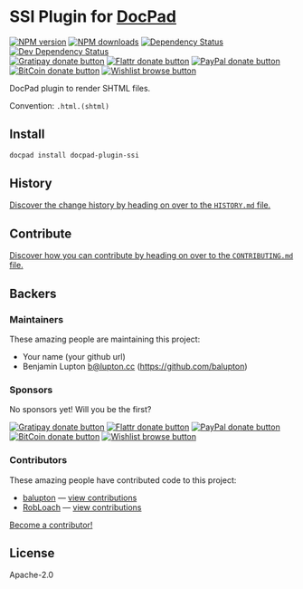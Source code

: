 # SSI Plugin for [DocPad](http://docpad.org)

<!-- BADGES/ -->

[![NPM version](https://img.shields.io/npm/v/docpad-plugin-ssi.svg)](https://npmjs.org/package/docpad-plugin-ssi "View this project on NPM")
[![NPM downloads](https://img.shields.io/npm/dm/docpad-plugin-ssi.svg)](https://npmjs.org/package/docpad-plugin-ssi "View this project on NPM")
[![Dependency Status](https://img.shields.io/david/docpad/docpad-plugin-ssi.svg)](https://david-dm.org/docpad/docpad-plugin-ssi)
[![Dev Dependency Status](https://img.shields.io/david/dev/docpad/docpad-plugin-ssi.svg)](https://david-dm.org/docpad/docpad-plugin-ssi#info=devDependencies)<br/>
[![Gratipay donate button](https://img.shields.io/gratipay/docpad.svg)](https://www.gratipay.com/docpad/ "Donate weekly to this project using Gratipay")
[![Flattr donate button](https://img.shields.io/badge/flattr-donate-yellow.svg)](http://flattr.com/thing/344188/balupton-on-Flattr "Donate monthly to this project using Flattr")
[![PayPal donate button](https://img.shields.io/badge/paypal-donate-yellow.svg)](https://www.paypal.com/cgi-bin/webscr?cmd=_s-xclick&hosted_button_id=QB8GQPZAH84N6 "Donate once-off to this project using Paypal")
[![BitCoin donate button](https://img.shields.io/badge/bitcoin-donate-yellow.svg)](https://coinbase.com/checkouts/9ef59f5479eec1d97d63382c9ebcb93a "Donate once-off to this project using BitCoin")
[![Wishlist browse button](https://img.shields.io/badge/wishlist-donate-yellow.svg)](http://amzn.com/w/2F8TXKSNAFG4V "Buy an item on our wishlist for us")

<!-- /BADGES -->

DocPad plugin to render SHTML files.

Convention:  `.html.(shtml)`


<!-- INSTALL/ -->

## Install

``` bash
docpad install docpad-plugin-ssi
```

<!-- /INSTALL -->



<!-- HISTORY/ -->

## History
[Discover the change history by heading on over to the `HISTORY.md` file.](https://github.com/docpad/docpad-plugin-ssi/blob/master/HISTORY.md#files)

<!-- /HISTORY -->


<!-- CONTRIBUTE/ -->

## Contribute

[Discover how you can contribute by heading on over to the `CONTRIBUTING.md` file.](https://github.com/docpad/docpad-plugin-ssi/blob/master/CONTRIBUTING.md#files)

<!-- /CONTRIBUTE -->


<!-- BACKERS/ -->

## Backers

### Maintainers

These amazing people are maintaining this project:

- Your name <your email> (your github url)
- Benjamin Lupton <b@lupton.cc> (https://github.com/balupton)

### Sponsors

No sponsors yet! Will you be the first?

[![Gratipay donate button](https://img.shields.io/gratipay/docpad.svg)](https://www.gratipay.com/docpad/ "Donate weekly to this project using Gratipay")
[![Flattr donate button](https://img.shields.io/badge/flattr-donate-yellow.svg)](http://flattr.com/thing/344188/balupton-on-Flattr "Donate monthly to this project using Flattr")
[![PayPal donate button](https://img.shields.io/badge/paypal-donate-yellow.svg)](https://www.paypal.com/cgi-bin/webscr?cmd=_s-xclick&hosted_button_id=QB8GQPZAH84N6 "Donate once-off to this project using Paypal")
[![BitCoin donate button](https://img.shields.io/badge/bitcoin-donate-yellow.svg)](https://coinbase.com/checkouts/9ef59f5479eec1d97d63382c9ebcb93a "Donate once-off to this project using BitCoin")
[![Wishlist browse button](https://img.shields.io/badge/wishlist-donate-yellow.svg)](http://amzn.com/w/2F8TXKSNAFG4V "Buy an item on our wishlist for us")

### Contributors

These amazing people have contributed code to this project:

- [balupton](https://github.com/balupton) — [view contributions](https://github.com/docpad/docpad-plugin-ssi/commits?author=balupton)
- [RobLoach](https://github.com/RobLoach) — [view contributions](https://github.com/docpad/docpad-plugin-ssi/commits?author=RobLoach)

[Become a contributor!](https://github.com/docpad/docpad-plugin-ssi/blob/master/CONTRIBUTING.md#files)

<!-- /BACKERS -->


<!-- LICENSE/ -->

## License

Apache-2.0
<!-- /LICENSE -->


